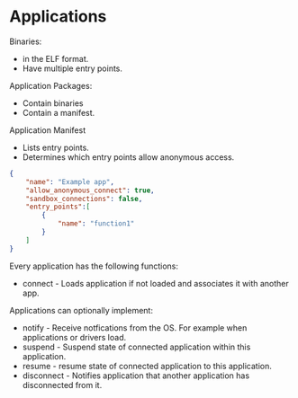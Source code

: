 # Applications

Binaries:

- in the ELF format.
- Have multiple entry points.

Application Packages:

- Contain binaries
- Contain a manifest.

Application Manifest

- Lists entry points.
- Determines which entry points allow anonymous access.

```json
{
    "name": "Example app",
    "allow_anonymous_connect": true,
    "sandbox_connections": false,
    "entry_points":[
        {
            "name": "function1"
        }
    ]
}
```

Every application has the following functions:

- connect - Loads application if not loaded and associates it with another app.

Applications can optionally implement:

- notify - Receive notfications from the OS. For example when applications or drivers load.
- suspend - Suspend state of connected application within this application.
- resume - resume state of connected application to this application.
- disconnect - Notifies application that another application has disconnected from it.
